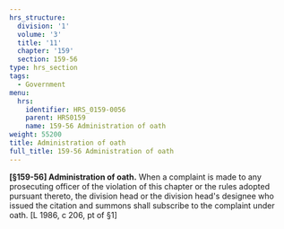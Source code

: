 ```yaml
---
hrs_structure:
  division: '1'
  volume: '3'
  title: '11'
  chapter: '159'
  section: 159-56
type: hrs_section
tags:
  - Government
menu:
  hrs:
    identifier: HRS_0159-0056
    parent: HRS0159
    name: 159-56 Administration of oath
weight: 55200
title: Administration of oath
full_title: 159-56 Administration of oath
---
```

**[§159-56] Administration of oath.** When a complaint is made to any prosecuting officer of the violation of this chapter or the rules adopted pursuant thereto, the division head or the division head's designee who issued the citation and summons shall subscribe to the complaint under oath. [L 1986, c 206, pt of §1]